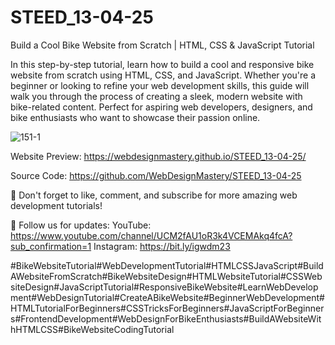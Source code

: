 # STEED_13-04-25
Build a Cool Bike Website from Scratch | HTML, CSS & JavaScript Tutorial

In this step-by-step tutorial, learn how to build a cool and responsive bike website from scratch using HTML, CSS, and JavaScript. Whether you're a beginner or looking to refine your web development skills, this guide will walk you through the process of creating a sleek, modern website with bike-related content. Perfect for aspiring web developers, designers, and bike enthusiasts who want to showcase their passion online.

![151-1](https://github.com/user-attachments/assets/2fea26a1-0b6b-4103-a20c-ea5657072198)

Website Preview: https://webdesignmastery.github.io/STEED_13-04-25/

Source Code: https://github.com/WebDesignMastery/STEED_13-04-25

🔔 Don't forget to like, comment, and subscribe for more amazing web development tutorials!

📢 Follow us for updates:
YouTube: https://www.youtube.com/channel/UCM2fAU1oR3k4VCEMAkq4fcA?sub_confirmation=1
Instagram: https://bit.ly/igwdm23

#BikeWebsiteTutorial#WebDevelopmentTutorial#HTMLCSSJavaScript#BuildAWebsiteFromScratch#BikeWebsiteDesign#HTMLWebsiteTutorial#CSSWebsiteDesign#JavaScriptTutorial#ResponsiveBikeWebsite#LearnWebDevelopment#WebDesignTutorial#CreateABikeWebsite#BeginnerWebDevelopment#HTMLTutorialForBeginners#CSSTricksForBeginners#JavaScriptForBeginners#FrontendDevelopment#WebDesignForBikeEnthusiasts#BuildAWebsiteWithHTMLCSS#BikeWebsiteCodingTutorial
